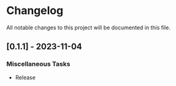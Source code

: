 # Changelog

All notable changes to this project will be documented in this file.

<!-- generated by git-cliff -->
<!-- generated by git-cliff -->
## [0.1.1] - 2023-11-04

### Miscellaneous Tasks

- Release

<!-- generated by git-cliff -->
<!-- generated by git-cliff -->
<!-- generated by git-cliff -->
